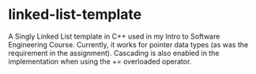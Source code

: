 # linked-list-template
A Singly Linked List template in C++ used in my Intro to Software Engineering Course. 
Currently, it works for pointer data types (as was the requirement in the assignment).
Cascading is also enabled in the implementation when using the += overloaded operator.  
